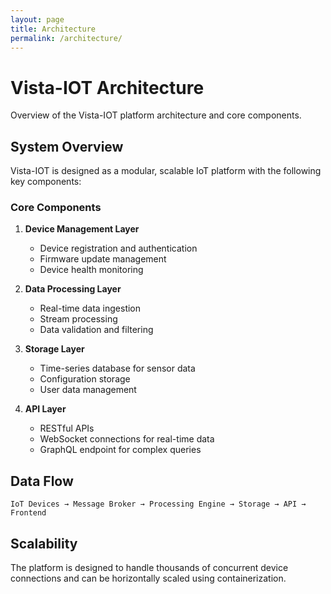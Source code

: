 ```yaml
---
layout: page
title: Architecture
permalink: /architecture/
---
```


# Vista-IOT Architecture

Overview of the Vista-IOT platform architecture and core components.

## System Overview

Vista-IOT is designed as a modular, scalable IoT platform with the following key components:

### Core Components

1. **Device Management Layer**
   - Device registration and authentication
   - Firmware update management
   - Device health monitoring

2. **Data Processing Layer**
   - Real-time data ingestion
   - Stream processing
   - Data validation and filtering

3. **Storage Layer**
   - Time-series database for sensor data
   - Configuration storage
   - User data management

4. **API Layer**
   - RESTful APIs
   - WebSocket connections for real-time data
   - GraphQL endpoint for complex queries

## Data Flow

```
IoT Devices → Message Broker → Processing Engine → Storage → API → Frontend
```

## Scalability

The platform is designed to handle thousands of concurrent device connections and can be horizontally scaled using containerization.

